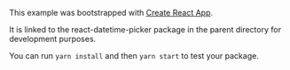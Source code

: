 This example was bootstrapped with [Create React App](https://github.com/facebook/create-react-app).

It is linked to the react-datetime-picker package in the parent directory for development purposes.

You can run `yarn install` and then `yarn start` to test your package.
